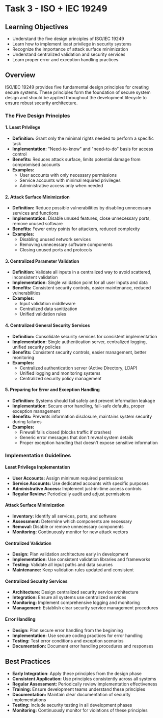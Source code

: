 # Task 3 - ISO + IEC 19249

## Learning Objectives
- Understand the five design principles of ISO/IEC 19249
- Learn how to implement least privilege in security systems
- Recognize the importance of attack surface minimization
- Understand centralized validation and security services
- Learn proper error and exception handling practices

## Overview
ISO/IEC 19249 provides five fundamental design principles for creating secure systems. These principles form the foundation of secure system design and should be applied throughout the development lifecycle to ensure robust security architecture.

### The Five Design Principles

#### 1. Least Privilege
- **Definition:** Grant only the minimal rights needed to perform a specific task
- **Implementation:** "Need-to-know" and "need-to-do" basis for access control
- **Benefits:** Reduces attack surface, limits potential damage from compromised accounts
- **Examples:**
  - User accounts with only necessary permissions
  - Service accounts with minimal required privileges
  - Administrative access only when needed

#### 2. Attack Surface Minimization
- **Definition:** Reduce possible vulnerabilities by disabling unnecessary services and functions
- **Implementation:** Disable unused features, close unnecessary ports, remove unused software
- **Benefits:** Fewer entry points for attackers, reduced complexity
- **Examples:**
  - Disabling unused network services
  - Removing unnecessary software components
  - Closing unused ports and protocols

#### 3. Centralized Parameter Validation
- **Definition:** Validate all inputs in a centralized way to avoid scattered, inconsistent validation
- **Implementation:** Single validation point for all user inputs and data
- **Benefits:** Consistent security controls, easier maintenance, reduced vulnerabilities
- **Examples:**
  - Input validation middleware
  - Centralized data sanitization
  - Unified validation rules

#### 4. Centralized General Security Services
- **Definition:** Consolidate security services for consistent implementation
- **Implementation:** Single authentication server, centralized logging, unified security policies
- **Benefits:** Consistent security controls, easier management, better monitoring
- **Examples:**
  - Centralized authentication server (Active Directory, LDAP)
  - Unified logging and monitoring systems
  - Centralized security policy management

#### 5. Preparing for Error and Exception Handling
- **Definition:** Systems should fail safely and prevent information leakage
- **Implementation:** Secure error handling, fail-safe defaults, proper exception management
- **Benefits:** Prevents information disclosure, maintains system security during failures
- **Examples:**
  - Firewall fails closed (blocks traffic if crashes)
  - Generic error messages that don't reveal system details
  - Proper exception handling that doesn't expose sensitive information

### Implementation Guidelines

#### Least Privilege Implementation
- **User Accounts:** Assign minimum required permissions
- **Service Accounts:** Use dedicated accounts with specific purposes
- **Administrative Access:** Implement just-in-time access controls
- **Regular Review:** Periodically audit and adjust permissions

#### Attack Surface Minimization
- **Inventory:** Identify all services, ports, and software
- **Assessment:** Determine which components are necessary
- **Removal:** Disable or remove unnecessary components
- **Monitoring:** Continuously monitor for new attack vectors

#### Centralized Validation
- **Design:** Plan validation architecture early in development
- **Implementation:** Use consistent validation libraries and frameworks
- **Testing:** Validate all input paths and data sources
- **Maintenance:** Keep validation rules updated and consistent

#### Centralized Security Services
- **Architecture:** Design centralized security service architecture
- **Integration:** Ensure all systems use centralized services
- **Monitoring:** Implement comprehensive logging and monitoring
- **Management:** Establish clear security service management procedures

#### Error Handling
- **Design:** Plan secure error handling from the beginning
- **Implementation:** Use secure coding practices for error handling
- **Testing:** Test error conditions and exception scenarios
- **Documentation:** Document error handling procedures and responses

## Best Practices
- **Early Integration:** Apply these principles from the design phase
- **Consistent Application:** Use principles consistently across all systems
- **Regular Assessment:** Periodically review implementation effectiveness
- **Training:** Ensure development teams understand these principles
- **Documentation:** Maintain clear documentation of security implementations
- **Testing:** Include security testing in all development phases
- **Monitoring:** Continuously monitor for violations of these principles